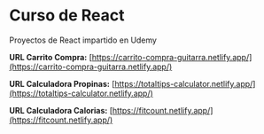 # Curso de React
Proyectos de React impartido en Udemy

**URL Carrito Compra:** [https://carrito-compra-guitarra.netlify.app/](https://carrito-compra-guitarra.netlify.app/)

**URL Calculadora Propinas:** [https://totaltips-calculator.netlify.app/](https://totaltips-calculator.netlify.app/)

**URL Calculadora Calorias:** [https://fitcount.netlify.app/](https://fitcount.netlify.app/)

